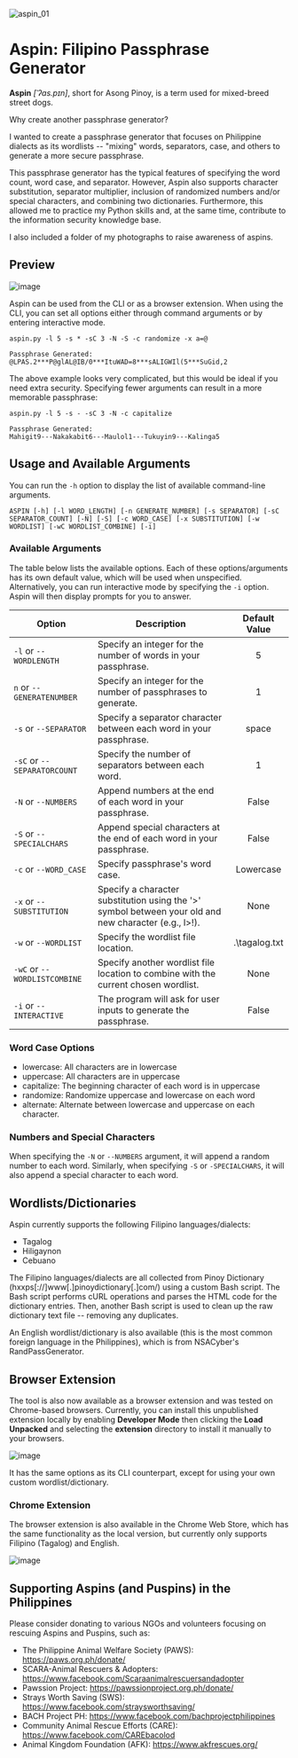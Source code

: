 ![aspin_01](https://github.com/user-attachments/assets/6c3282e3-46eb-4692-87dd-7e590fddb499)

# Aspin: Filipino Passphrase Generator

**Aspin** _[ˈʔas.pɪn]_, short for Asong Pinoy, is a term used for mixed-breed street dogs.

Why create another passphrase generator? 

I wanted to create a passphrase generator that focuses on Philippine dialects as its wordlists -- "mixing" words, separators, case, and others to generate a more secure passphrase. 

This passphrase generator has the typical features of specifying the word count, word case, and separator. However, Aspin also supports character substitution, separator multiplier, inclusion of randomized numbers and/or special characters, and combining two dictionaries.
Furthermore, this allowed me to practice my Python skills and, at the same time, contribute to the information security knowledge base.

I also included a folder of my photographs to raise awareness of aspins.

## Preview

![image](https://github.com/user-attachments/assets/5da2f24e-7012-420e-a670-fbc378d992bb)

Aspin can be used from the CLI or as a browser extension. When using the CLI, you can set all options either through command arguments or by entering interactive mode.
```
aspin.py -l 5 -s * -sC 3 -N -S -c randomize -x a=@

Passphrase Generated:
@LPAS.2***P@glAL@IB/0***ItuWAD=8***sALIGWIl(5***SuGid,2
```
The above example looks very complicated, but this would be ideal if you need extra security. Specifying fewer arguments can result in a more memorable passphrase:
```
aspin.py -l 5 -s - -sC 3 -N -c capitalize

Passphrase Generated:
Mahigit9---Nakakabit6---Maulol1---Tukuyin9---Kalinga5
```

## Usage and Available Arguments
You can run the `-h` option to display the list of available command-line arguments. 
```
ASPIN [-h] [-l WORD_LENGTH] [-n GENERATE_NUMBER] [-s SEPARATOR] [-sC SEPARATOR_COUNT] [-N] [-S] [-c WORD_CASE] [-x SUBSTITUTION] [-w WORDLIST] [-wC WORDLIST_COMBINE] [-i]
```
### Available Arguments
The table below lists the available options. Each of these options/arguments has its own default value, which will be used when unspecified. Alternatively, you can run interactive mode by specifying the `-i` option. Aspin will then display prompts for you to answer.

| Option | Description | Default Value |
| ------ | ----------- | :-----------: |
| `-l` or `--WORDLENGTH` | Specify an integer for the number of words in your passphrase. | 5
| `n` or `--GENERATENUMBER` | Specify an integer for the number of passphrases to generate. | 1 |
| `-s` or `--SEPARATOR` | Specify a separator character between each word in your passphrase. | space |
| `-sC` or `--SEPARATORCOUNT` | Specify the number of separators between each word. | 1 |
| `-N` or `--NUMBERS` | Append numbers at the end of each word in your passphrase. | False |
| `-S` or `--SPECIALCHARS` | Append special characters at the end of each word in your passphrase. | False |
| `-c` or `--WORD_CASE` | Specify passphrase's word case. | Lowercase |
| `-x` or `--SUBSTITUTION` | Specify a character substitution using the '>' symbol between your old and new character (e.g., l>!). | None |
| `-w` or `--WORDLIST` | Specify the wordlist file location. | .\tagalog.txt |
| `-wC` or `--WORDLISTCOMBINE` | Specify another wordlist file location to combine with the current chosen wordlist. | None |
| `-i` or `--INTERACTIVE` | The program will ask for user inputs to generate the passphrase. | False |

### Word Case Options
- lowercase: All characters are in lowercase
- uppercase: All characters are in uppercase
- capitalize: The beginning character of each word is in uppercase
- randomize: Randomize uppercase and lowercase on each word
- alternate: Alternate between lowercase and uppercase on each character.

### Numbers and Special Characters
When specifying the `-N` or `--NUMBERS` argument, it will append a random number to each word. Similarly, when specifying `-S` or `-SPECIALCHARS`, it will also append a special character to each word.

## Wordlists/Dictionaries
Aspin currently supports the following Filipino languages/dialects:
- Tagalog
- Hiligaynon
- Cebuano

The Filipino languages/dialects are all collected from Pinoy Dictionary (hxxps[://]www[.]pinoydictionary[.]com/) using a custom Bash script. The Bash script performs cURL operations and parses the HTML code for the dictionary entries. Then, another Bash script is used to clean up the raw dictionary text file -- removing any duplicates.

An English wordlist/dictionary is also available (this is the most common foreign language in the Philippines), which is from NSACyber's RandPassGenerator.

## Browser Extension
The tool is also now available as a browser extension and was tested on Chrome-based browsers. Currently, you can install this unpublished extension locally by enabling **Developer Mode** then clicking the **Load Unpacked** and selecting the **extension** directory to install it manually to your browsers.

![image](https://github.com/user-attachments/assets/87f542d5-ce3c-40c6-9e90-d45e9bcb93c2)

It has the same options as its CLI counterpart, except for using your own custom wordlist/dictionary.

### Chrome Extension
The browser extension is also available in the Chrome Web Store, which has the same functionality as the local version, but currently only supports Filipino (Tagalog) and English.

![image](https://github.com/user-attachments/assets/911382f8-d954-402e-8778-546418b49009)

## Supporting Aspins (and Puspins) in the Philippines
Please consider donating to various NGOs and volunteers focusing on rescuing Aspins and Puspins, such as:
- The Philippine Animal Welfare Society (PAWS): https://paws.org.ph/donate/
- SCARA-Animal Rescuers & Adopters: https://www.facebook.com/Scaraanimalrescuersandadopter
- Pawssion Project: https://pawssionproject.org.ph/donate/
- Strays Worth Saving (SWS): https://www.facebook.com/straysworthsaving/
- BACH Project PH: https://www.facebook.com/bachprojectphilippines
- Community Animal Rescue Efforts (CARE): https://www.facebook.com/CAREbacolod
- Animal Kingdom Foundation (AFK): https://www.akfrescues.org/

